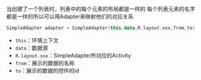 当创建了一个列表时，列表中的每个元素的布局都是一样的
每个列表元素的名字都是一样的所以可以用Adapter来映射他们的对应关系
```kotlin
SimpleAdapter adapter = SimpleAdapter(this,data,R.layout.xxx,from,to)
```
- `this`：环境上下文
- `data`：数据源
- `R.layout.xxx`：SimpleAdapter所对应的Activity
- `from`：展示的数据的名称
- `to`：展示的数据的控件的id